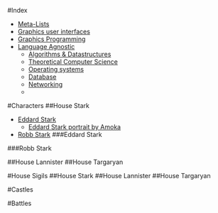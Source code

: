 #Index
* [Meta-Lists](#meta-lists)
* [Graphics user interfaces](#graphics-user-interfaces)
* [Graphics Programming](#graphics-programming)
* [Language Agnostic](#language-agnostic)
    * [Algorithms & Datastructures](#algorithms--datastructures)
    * [Theoretical Computer Science](#theoretical-computer-science)
    * [Operating systems](#operating-systems)
    * [Database](#database)
    * [Networking](#networking)
    * 

#Characters
##House Stark
* [Eddard Stark](#eddard-stark)
   * [Eddard Stark portrait by Amoka](http://awoiaf.westeros.org/index.php/File:Eddard_Amoka.jpg)
* [Robb Stark](#robb-stark)
###Eddard Stark

###Robb Stark

##House Lannister
##House Targaryan

#House Sigils
##House Stark
##House Lannister
##House Targaryan

#Castles

#Battles

